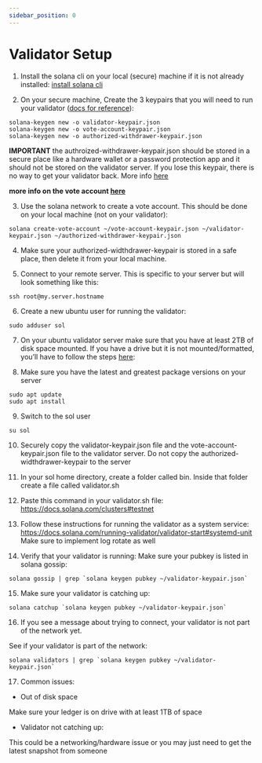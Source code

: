 ```yaml
---
sidebar_position: 0
---
```


# Validator Setup

1. Install the solana cli on your local (secure) machine if it is not already installed: [install solana cli](https://docs.solana.com/cli/install-solana-cli-tools)

2. On your secure machine, Create the 3 keypairs that you will need to run your validator ([docs for reference](https://docs.solana.com/running-validator/validator-start#generate-identity)):

```
solana-keygen new -o validator-keypair.json
solana-keygen new -o vote-account-keypair.json
solana-keygen new -o authorized-withdrawer-keypair.json
```

__IMPORTANT__ the authroized-withdrawer-keypair.json should be stored in a secure place like a hardware wallet or a password protection app and it should not be stored on the validator server. If you lose this keypair, there is no way to get your validator back. More info [here](https://docs.solana.com/running-validator/validator-start#create-authorized-withdrawer-account)

__more info on the vote account [here](https://docs.solana.com/running-validator/validator-start#create-vote-account)__


3. Use the solana network to create a vote account.  This should be done on your local machine (not on your validator):

```
solana create-vote-account ~/vote-account-keypair.json ~/validator-keypair.json ~/authorized-withdrawer-keypair.json
```

4. Make sure your authorized-widthdrawer-keypair is stored in a safe place, then delete it from your local machine.

5. Connect to your remote server. This is specific to your server but will look something like this:

```
ssh root@my.server.hostname
```

6. Create a new ubuntu user for running the validator:

```
sudo adduser sol
```

7. On your ubuntu validator server make sure that you have at least 2TB of disk space mounted. If you have a drive but it is not mounted/formatted, you’ll have to follow the steps [here](https://phoenixnap.com/kb/linux-format-disk):


8. Make sure you have the latest and greatest package versions on your server

```
sudo apt update
sudo apt install
```

9. Switch to the sol user

```
su sol
```

10. Securely copy the validator-keypair.json file and the vote-account-keypair.json file to the validator server. Do not copy the authorized-widthdrawer-keypair to the server

11. In your sol home directory, create a folder called bin. Inside that folder create a file called validator.sh

12. Paste this command in your validator.sh file: https://docs.solana.com/clusters#testnet

13. Follow these instructions for running the validator as a system service: https://docs.solana.com/running-validator/validator-start#systemd-unit Make sure to implement log rotate as well



14. Verify that your validator is running:
Make sure your pubkey is listed in solana gossip:
```
solana gossip | grep `solana keygen pubkey ~/validator-keypair.json`
```

15. Make sure your validator is catching up:

```
solana catchup `solana keygen pubkey ~/validator-keypair.json`
```

16. If you see a message about trying to connect, your validator is not part of the network yet.

See if your validator is part of the network:

```
solana validators | grep `solana keygen pubkey ~/validator-keypair.json`
```

17. Common issues:

* Out of disk space

Make sure your ledger is on drive with at least 1TB of space

* Validator not catching up:

This could be a networking/hardware issue or you may just need to get the latest snapshot from someone
